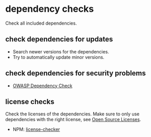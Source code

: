 # dependency checks

Check all included dependencies.

## check dependencies for updates

* Search newer versions for the dependencies.
* Try to automatically update minor versions.

## check dependencies for security problems

* [OWASP Dependency Check](https://www.owasp.org/index.php/OWASP_Dependency_Check)

## license checks

Check the licenses of the dependencies.
Make sure to only use dependencies with the right license, see [Open Source Licenses](https://opensource.org/licenses).

* NPM: [license-checker](https://www.npmjs.com/package/license-checker)

